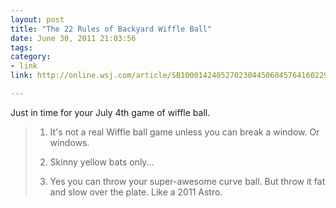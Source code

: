 ```yaml
---
layout: post
title: "The 22 Rules of Backyard Wiffle Ball"
date: June 30, 2011 21:03:56
tags:
category:
- link
link: http://online.wsj.com/article/SB10001424052702304450604576416022939358358.html

---
```


Just in time for your July 4th game of wiffle ball.
>1. It's not a real Wiffle ball game unless you can break a window. Or windows.
>
>5. Skinny yellow bats only...
>
>11. Yes you can throw your super-awesome curve ball. But throw it fat and slow over the plate. Like a 2011 Astro.